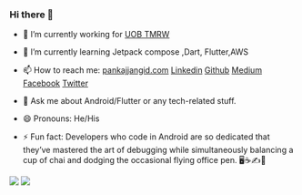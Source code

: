 ### Hi there 👋

- 🔭 I’m currently working for [UOB TMRW](https://www.uob.com.my/personal/eservices/tmrw/index.page)
- 🌱 I’m currently learning Jetpack compose ,Dart, Flutter,AWS
- 📫 How to reach me:
    [pankajjangid.com](https://pankajjangid.com/)
    [Linkedin](https://www.linkedin.com/in/pankajjangid/)
    [Github](https://github.com/pankajjangid)
    [Medium](https://pankajjangid.medium.com/)
    [Facebook](https://www.facebook.com/pankajjangid2)
    [Twitter](https://twitter.com/pankaj0619)
   
- 💬 Ask me about Android/Flutter or any tech-related stuff.
- 😄 Pronouns: He/His
- ⚡ Fun fact: Developers who code in Android are so dedicated that they’ve mastered the art of debugging while simultaneously balancing a cup of chai and dodging the occasional flying office pen. 🖥️☕️✍️🚀

<img src="https://github-readme-stats.vercel.app/api?username=pankajjangid&&show_icons=true&title_color=00b7c2&icon_color=00b7c2&text_color=81b214&bg_color=1a1a2e"> <img src="https://github-readme-stats.vercel.app/api/top-langs/?username=pankajjangid&layout=compact">


